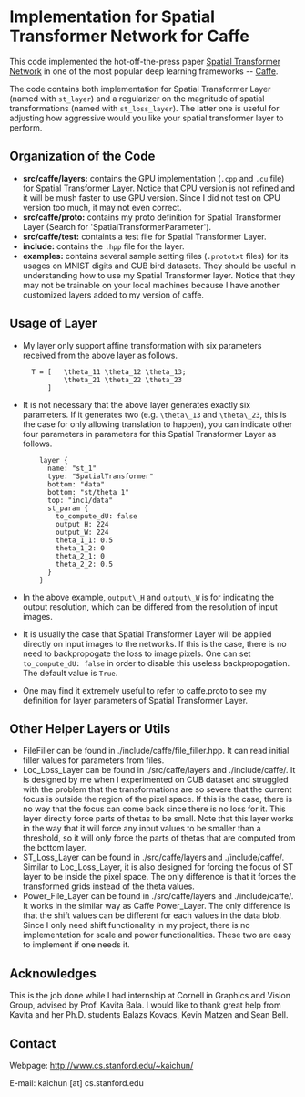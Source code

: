 # Implementation for Spatial Transformer Network for Caffe

This code implemented the hot-off-the-press paper [Spatial Transformer Network](http://arxiv.org/abs/1506.02025) in one of the most popular deep learning frameworks -- [Caffe](http://caffe.berkeleyvision.org/).

The code contains both implementation for Spatial Transformer Layer (named with `st_layer`) and a regularizer on the magnitude of spatial transformations (named with `st_loss_layer`). The latter one is useful for adjusting how aggressive would you like your spatial transformer layer to perform.

## Organization of the Code

* **src/caffe/layers:** contains the GPU implementation (`.cpp` and `.cu` file) for Spatial Transformer Layer. Notice that CPU version is not refined and it will be mush faster to use GPU version. Since I did not test on CPU version too much, it may not even correct.
* **src/caffe/proto:** contains my proto definition for Spatial Transformer Layer (Search for 'SpatialTransformerParameter').
* **src/caffe/test:** containts a test file for Spatial Transformer Layer.
* **include:** contains the `.hpp` file for the layer.
* **examples:** contains several sample setting files (`.prototxt` files) for its usages on MNIST digits and CUB bird datasets. They should be useful in understanding how to use my Spatial Transformer layer. Notice that they may not be trainable on your local machines because I have another customized layers added to my version of caffe.

## Usage of Layer

* My layer only support affine transformation with six parameters received from the above layer as follows.
	
        T = [	\theta_11 \theta_12 \theta_13;
				\theta_21 \theta_22 \theta_23
			]
	
* It is not necessary that the above layer generates exactly six parameters. If it generates two (e.g. `\theta\_13` and `\theta\_23`, this is the case for only allowing translation to happen), you can indicate other four parameters in parameters for this Spatial Transformer Layer as follows.
	
          layer {
            name: "st_1"
            type: "SpatialTransformer"
            bottom: "data"
            bottom: "st/theta_1"
            top: "inc1/data"
            st_param {
              to_compute_dU: false
              output_H: 224
              output_W: 224
              theta_1_1: 0.5
              theta_1_2: 0
              theta_2_1: 0
              theta_2_2: 0.5
            }
          }
	
* In the above example, `output\_H` and `output\_W` is for indicating the output resolution, which can be differed from the resolution of input images.
* It is usually the case that Spatial Transformer Layer will be applied directly on input images to the networks. If this is the case, there is no need to backpropogate the loss to image pixels. One can set `to_compute_dU: false` in order to disable this useless backpropogation. The default value is `True`.
* One may find it extremely useful to refer to caffe.proto to see my definition for layer parameters of Spatial Transformer Layer.

## Other Helper Layers or Utils

* FileFiller can be found in ./include/caffe/file\_filler.hpp. It can read initial filler values for parameters from files.
* Loc\_Loss\_Layer can be found in ./src/caffe/layers and ./include/caffe/. It is designed by me when I experimented on CUB dataset and struggled with the problem that the transformations are so severe that the current focus is outside the region of the pixel space. If this is the case, there is no way that the focus can come back since there is no loss for it. This layer directly force parts of thetas to be small. Note that this layer works in the way that it will force any input values to be smaller than a threshold, so it will only force the parts of thetas that are computed from the bottom layer.
* ST\_Loss\_Layer can be found in ./src/caffe/layers and ./include/caffe/. Similar to Loc\_Loss\_Layer, it is also designed for forcing the focus of ST layer to be inside the pixel space. The only difference is that it forces the transformed grids instead of the theta values. 
* Power\_File\_Layer can be found in ./src/caffe/layers and ./include/caffe/. It works in the similar way as Caffe Power\_Layer. The only difference is that the shift values can be different for each values in the data blob. Since I only need shift functionality in my project, there is no implementation for scale and power functionalities. These two are easy to implement if one needs it.

## Acknowledges

This is the job done while I had internship at Cornell in Graphics and Vision Group, advised by Prof. Kavita Bala. I would like to thank great help from Kavita and her Ph.D. students Balazs Kovacs, Kevin Matzen and Sean Bell. 

## Contact

Webpage: http://www.cs.stanford.edu/~kaichun/ 

E-mail: kaichun [at] cs.stanford.edu
